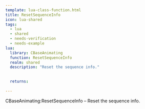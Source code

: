 ```yaml
---
template: lua-class-function.html
title: ResetSequenceInfo
icon: lua-shared
tags:
  - lua
  - shared
  - needs-verification
  - needs-example
lua:
  library: CBaseAnimating
  function: ResetSequenceInfo
  realm: shared
  description: "Reset the sequence info."
  
  
  returns:
    
---
```


<div class="lua__search__keywords">
CBaseAnimating:ResetSequenceInfo &#x2013; Reset the sequence info.
</div>
